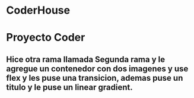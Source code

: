 # CoderHouse

# Proyecto Coder

## Hice otra rama llamada Segunda rama y le agregue un contenedor con dos imagenes y use flex y les puse una transicion, ademas puse un titulo y le puse un linear gradient.
